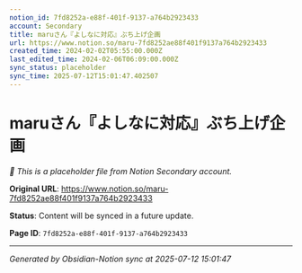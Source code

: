 ```yaml
---
notion_id: 7fd8252a-e88f-401f-9137-a764b2923433
account: Secondary
title: maruさん『よしなに対応』ぶち上げ企画
url: https://www.notion.so/maru-7fd8252ae88f401f9137a764b2923433
created_time: 2024-02-02T05:55:00.000Z
last_edited_time: 2024-02-06T06:09:00.000Z
sync_status: placeholder
sync_time: 2025-07-12T15:01:47.402507
---
```


# maruさん『よしなに対応』ぶち上げ企画

*🔄 This is a placeholder file from Notion Secondary account.*

**Original URL**: https://www.notion.so/maru-7fd8252ae88f401f9137a764b2923433

**Status**: Content will be synced in a future update.

**Page ID**: `7fd8252a-e88f-401f-9137-a764b2923433`

---

*Generated by Obsidian-Notion sync at 2025-07-12 15:01:47*
